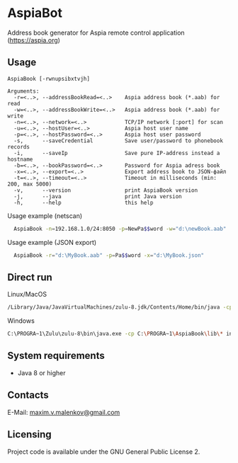 # AspiaBot
Address book generator for Aspia remote control application (https://aspia.org) 

Usage
-------------------

```
AspiaBook [-rwnupsibxtvjh]

Arguments:
  -r=<..>, --addressBookRead=<..>    Aspia address book (*.aab) for read
  -w=<..>, --addressBookWrite=<..>   Aspia address book (*.aab) for write
  -n=<..>, --network=<..>            TCP/IP network [:port] for scan
  -u=<..>, --hostUser=<..>           Aspia host user name
  -p=<..>, --hostPassword=<..>       Aspia host user password
  -s,      --saveCredential          Save user/password to phonebook records
  -i,      --saveIp                  Save pure IP-address instead a hostname
  -b=<..>, --bookPassword=<..>       Password for Aspia adress book
  -x=<..>, --export=<..>             Export address book to JSON-файл
  -t=<..>, --timeout=<..>            Timeout in milliseconds (min: 200, max 5000)
  -v,      --version                 print AspiaBook version
  -j,      --java                    print Java version
  -h,      --help                    this help
```


Usage example (netscan)
```  sh
  AspiaBook -n=192.168.1.0/24:8050 -p=NewPa$$word -w="d:\newBook.aab"
```

Usage example (JSON export)
``` sh
  AspiaBook -r="d:\MyBook.aab" -p=Pa$$word -x="d:\MyBook.json"
```

Direct run
----------

Linux/MacOS
``` sh
/Library/Java/JavaVirtualMachines/zulu-8.jdk/Contents/Home/bin/java -cp "/Users/Shared/AspiaBook/lib/*" info.malenkov.aspiabook.App -n=192.168.1.0/24:8050 -p=NewPa$$word -w="d:\newBook.aab"
```

Windows
``` sh
C:\PROGRA~1\Zulu\zulu-8\bin\java.exe -cp C:\PROGRA~1\AspiaBook\lib\* info.malenkov.aspiabook.App -n=192.168.1.0/24:8050 -p=NewPa$$word -w="d:\newBook.aab"
```

System requirements
-------------------
- Java 8 or higher 

Contacts
--------
E-Mail: maxim.v.malenkov@gmail.com

Licensing
---------
Project code is available under the GNU General Public License 2.
